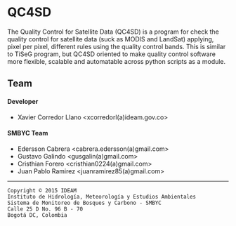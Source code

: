 # QC4SD #

The Quality Control for Satellite Data (QC4SD) is a program for check the quality 
control for satellite data (suck as MODIS and LandSat) applying, pixel per pixel, 
different rules using the quality control bands. This is similar to TiSeG program, 
but QC4SD oriented to make quality control software more flexible, scalable and 
automatable across python scripts as a module.   

## Team ##

#### Developer ####
- Xavier Corredor Llano <xcorredorl(a)ideam.gov.co>

#### SMBYC Team ####
- Edersson Cabrera <cabrera.edersson(a)gmail.com>
- Gustavo Galindo <gusgalin(a)gmail.com>
- Cristhian Forero <cristhian0224(a)gmail.com>
- Juan Pablo Ramirez <juanramirez85(a)gmail.com>

***

    Copyright © 2015 IDEAM
    Instituto de Hidrología, Meteorología y Estudios Ambientales
    Sistema de Monitoreo de Bosques y Carbono - SMBYC
    Calle 25 D No. 96 B - 70
    Bogotá DC, Colombia